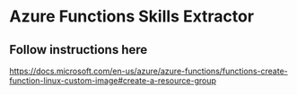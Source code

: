 # Azure Functions Skills Extractor


## Follow instructions here
https://docs.microsoft.com/en-us/azure/azure-functions/functions-create-function-linux-custom-image#create-a-resource-group